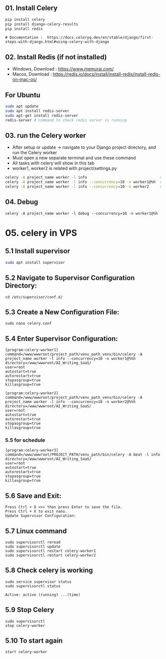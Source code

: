 ## 01. Install Celery
```bash
pip install celery
pip install django-celery-results
pip install redis
```
```
# Documentation :  https://docs.celeryq.dev/en/stable/django/first-steps-with-django.html#using-celery-with-django
```
## 02. Install Redis (if not installed)
- Windows, Download : https://www.memurai.com/
- Macos, Download   : https://redis.io/docs/install/install-redis/install-redis-on-mac-os/
## For Ubuntu
```bash
sudo apt update
sudo apt install redis-server
sudo apt-get install redis-server
redis-server # command to check redis server is running
```
## 03. run the Celery worker
- After setup or update -> navigate to your Django project directory, and run the Celery worker
- Must open a new separate terminal and use these command
- All tasks with celery will show in this tab
- worker1, worker2 is related with project/settings.py
```bash
celery -A project_name worker -l info                                 # replace project name (-l info or --loglevel=info )
celery -A project_name worker -l info --concurrency=10 -n worker1@%h  # Running 10 task in worker1  @%h = hostname
celery -A project_name worker -l info --concurrency=10 -n worker2     # Running 10 task in worker2
```

## 04. Debug
```
celery -A project_name worker -l debug --concurrency=10 -n worker1@%h
```
# 05. celery in VPS
## 5.1 Install supervisor
```bash
sudo apt install supervisor
```

## 5.2 Navigate to Supervisor Configuration Directory:
```
cd /etc/supervisor/conf.d/
```
## 5.3 Create a New Configuration File:
``
sudo nano celery.conf
``
## 5.4 Enter Supervisor Configuration:
```
[program:celery-worker1]
command=/www/wwwroot/project_path/venv_path_venv/bin/celery -A project_name worker -l info --concurrency=10 -n worker1@%%h
directory=/www/wwwroot/AI_Writing_SaaS/
user=root
autostart=true
autorestart=true
stopasgroup=true
killasgroup=true

[program:celery-worker2]
command=/www/wwwroot/project_path/venv_path_venv/bin/celery -A project_name worker -l info --concurrency=10 -n worker2@%%h
directory=/www/wwwroot/AI_Writing_SaaS/
user=root
autostart=true
autorestart=true
stopasgroup=true
killasgroup=true
```
### 5.5 for schedule
```
[program:celery-worker3]
command=/www/wwwroot/PROJECT_PATH/venv_path/bin/celery -A beat -l info
directory=/www/wwwroot/AI_Writing_SaaS/
user=root
autostart=true
autorestart=true
stopasgroup=true
killasgroup=true
```
## 5.6 Save and Exit:
```
Press Ctrl + O >>> then press Enter to save the file.
Press Ctrl + X to exit nano.
Update Supervisor Configuration:
```
## 5.7 Linux command
```
sudo supervisorctl reread
sudo supervisorctl update
sudo supervisorctl restart celery-worker1
sudo supervisorctl restart celery-worker2
```
## 5.8 Check celery is working
```
sudo service supervisor status
sudo supervisorctl status
```
```
Active: active (running) ...(time)
```
## 5.9 Stop Celery
```
sudo supervisorctl
stop celery-worker
```
## 5.10 To start again
```
start celery-worker
```

